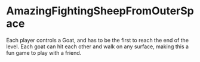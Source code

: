 # AmazingFightingSheepFromOuterSpace
Each player controls a Goat, and has to be the first to reach the end of the level. Each goat can hit each other and walk on any surface, making this a fun game to play with a friend.
